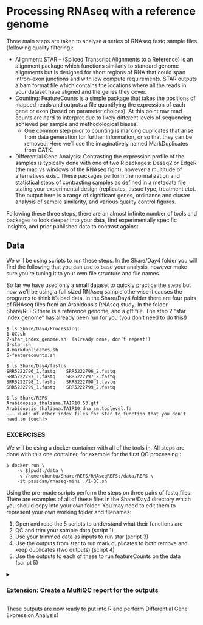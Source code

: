 # Processing RNAseq with a reference genome

Three main steps are taken to analyse a series of RNAseq fastq sample files (following quality filtering): 
- Alignment: STAR – (Spliced Transcript Alignments to a Reference) is an alignment package which functions similarly to standard genome alignments but is designed for short regions of RNA that could span intron-exon junctions and with low compute requirements. STAR outputs a bam format file which contains the locations where all the reads in your dataset have aligned and the genes they cover.
- Counting: FeatureCounts is a simple package that takes the positions of mapped reads and outputs a file quantifying the expression of each gene or exon (based on parameter choices). At this point raw read counts are hard to interpret due to likely different levels of sequencing achieved per sample and methodological biases. 
    - One common step prior to counting is marking duplicates that arise from data generation for further information, or so that they can be removed. Here we’ll use the imaginatively named MarkDuplicates from GATK.
- Differential Gene Analysis: Contrasting the expression profile of the samples is typically done with one of two R packages: Deseq2 or EdgeR (the mac vs windows of the RNAseq fight), however a multitude of alternatives exist. These packages perform the normalization and statistical steps of contrasting samples as defined in a metadata file stating your experimental design (replicates, tissue type, treatment etc). The output here is a range of significant genes, ordinance and cluster analysis of sample similarity, and various quality control figures.

Following these three steps, there are an almost infinite number of tools and packages to look deeper into your data, find experimentally specific insights, and prior published data to contrast against.

## Data

We will be using  scripts to run these steps. In the Share/Day4 folder you will find the following that you can use to base your analysis, however make sure you’re tuning it to your own file structure and file names. 

So far we have used only a small dataset to quickly practice the steps but now we’ll be using a full sized RNAseq sample otherwise it causes the programs to think it’s bad data. In the Share/Day4 folder there are four pairs of RNAseq files from an Arabidopsis RNAseq  study. In the folder Share/REFS there is a reference genome, and a gtf file. The step 2 “star index genome” has already been run for you (you don’t need to do this!)
```
$ ls Share/Day4/Processing:
1-QC.sh  
2-star_index_genome.sh  (already done, don’t repeat!)
3-star.sh  
4-markduplicates.sh  
5-featurecounts.sh 
```
```
$ ls Share/Day4/fastqs
SRR5222796_1.fastq    SRR5222796_2.fastq
SRR5222797_1.fastq    SRR5222797_2.fastq
SRR5222798_1.fastq    SRR5222798_2.fastq
SRR5222799_1.fastq    SRR5222799_2.fastq

$ ls Share/REFS
Arabidopsis_thaliana.TAIR10.53.gtf
Arabidopsis_thaliana.TAIR10.dna_sm.toplevel.fa
……… <Lots of other index files for star to function that you don’t need to touch!>
```

### EXCERCISES

We will be using a docker container with all of the tools in. All steps are done with this one container, for example for the first QC processing :
```
$ docker run \
	-v $(pwd):/data \
	-v /home/ubuntu/Share/REFS/RNAseqREFS:/data/REFS \
	-it passdan/rnaseq-mini ./1-QC.sh
```

Using the pre-made scripts perform the steps on three pairs of fastq files. There are examples of all of these files in the Share/Day4 directory which you should copy into your own folder. You may need to edit them to represent your own working folder and filenames:

1. Open and read the 5 scripts to understand what their functions are
2. QC and trim your sample data (script 1)
3. Use your trimmed data as inputs to run star (script 3)
4. Use the outputs from star to run mark duplicates to both remove and keep duplicates (two outputs) (script 4)
5. Use the outputs to each of these to run featureCounts on the data (script 5)

<details>
    <summary>

### Extension: Create a MultiQC report for  the outputs

</summary>

6. Run multiQC on the processed directory using this full command (you don’t need to give any additional parameters):

```
$  docker run --rm -v $(pwd):/in -w /in -it ewels/multiqc:v1.12 .
```
</details>
	
These outputs are now ready to put into R and perform Differential Gene Expression Analysis!
